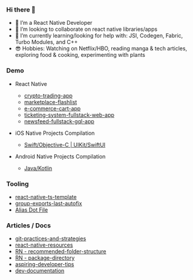 ### Hi there 👋

- 🔭 I’m a React Native Developer
- 👯 I’m looking to collaborate on react native libraries/apps
- 🤔 I’m currently learning/looking for help with: JSI, Codegen, Fabric, Turbo Modules, and C++
- 😎 Hobbies: Watching on Netflix/HBO, reading manga & tech articles, exploring food & cooking, experimenting with plants

### Demo
- React Native
  - [crypto-trading-app](https://github.com/ramirezjag00/crypto-trading-app)
  - [marketplace-flashlist](https://github.com/ramirezjag00/marketplace-flashlist)
  - [e-commerce-cart-app](https://github.com/ramirezjag00/e-commerce-cart-app)
  - [ticketing-system-fullstack-web-app](https://github.com/ramirezjag00/ticketing-system-fullstack-web-app)
  - [newsfeed-fullstack-gql-app](https://github.com/ramirezjag00/newsfeed-fullstack-gql-app)

- iOS Native Projects Compilation
  - [Swift/Objective-C | UIKit/SwiftUI](https://github.com/ramirezjag00/iOS-Native-Demo)

- Android Native Projects Compilation
  - [Java/Kotlin](https://github.com/ramirezjag00/Android-Native-Demo)

### Tooling
- [react-native-ts-template](https://github.com/ramirezjag00/react-native-ts-template)
- [group-exports-last-autofix](https://github.com/ramirezjag00/group-exports-last-autofix)
- [Alias Dot File](https://github.com/ramirezjag00/dotFiles)

### Articles / Docs
- [git-practices-and-strategies](https://github.com/ramirezjag00/git-practices-and-strategies)
- [react-native-resources](https://github.com/ramirezjag00/react-native-resources)
- [RN - recommended-folder-structure](https://github.com/ramirezjag00/react-native-ts-template/tree/main/template#recommended-folder-structure)
- [RN - package-directory](https://github.com/ramirezjag00/react-native-resources#react-native-package-directory)
- [aspiring-developer-tips](https://github.com/ramirezjag00/aspiring-developer-tips)
- [dev-documentation](https://github.com/ramirezjag00/dev-documentation)

